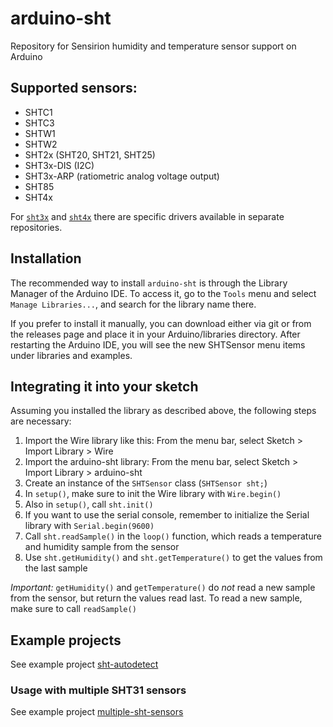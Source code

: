 # arduino-sht
Repository for Sensirion humidity and temperature sensor support on Arduino

## Supported sensors:
- SHTC1
- SHTC3
- SHTW1
- SHTW2
- SHT2x (SHT20, SHT21, SHT25)
- SHT3x-DIS (I2C)
- SHT3x-ARP (ratiometric analog voltage output)
- SHT85
- SHT4x

For <code><a href="https://github.com/Sensirion/arduino-i2c-sht3x">sht3x</a></code> and <code><a href="https://github.com/Sensirion/arduino-i2c-sht4x">sht4x</a></code> there are specific drivers available in separate repositories.

## Installation

The recommended way to install ```arduino-sht``` is through the Library
Manager of the Arduino IDE. To access it, go to the ```Tools``` menu and
select ```Manage Libraries...```, and search for the library name there.

If you prefer to install it manually, you can download either via git or from
the releases page and place it in your Arduino/libraries directory. After
restarting the Arduino IDE, you will see the new SHTSensor menu items under
libraries and examples.

## Integrating it into your sketch

Assuming you installed the library as described above, the following steps are
necessary:

1. Import the Wire library like this: From the menu bar, select Sketch > Import
   Library > Wire
1. Import the arduino-sht library: From the menu bar, select Sketch >
   Import Library > arduino-sht
1. Create an instance of the `SHTSensor` class (`SHTSensor sht;`)
2. In `setup()`, make sure to init the Wire library with `Wire.begin()`
3. Also in `setup()`, call `sht.init()` 
5. If you want to use the serial console, remember to initialize the Serial
   library with `Serial.begin(9600)`
1. Call `sht.readSample()` in the `loop()` function, which reads a temperature
   and humidity sample from the sensor
2. Use `sht.getHumidity()` and `sht.getTemperature()` to get the values from
   the last sample

*Important:* `getHumidity()` and `getTemperature()` do *not* read a new sample
from the sensor, but return the values read last. To read a new sample, make
sure to call `readSample()`

## Example projects

See example project
[sht-autodetect](examples/sht-autodetect/sht-autodetect.ino)

### Usage with multiple SHT31 sensors

See example project
[multiple-sht-sensors](examples/multiple-sht-sensors/multiple-sht-sensors.ino)
